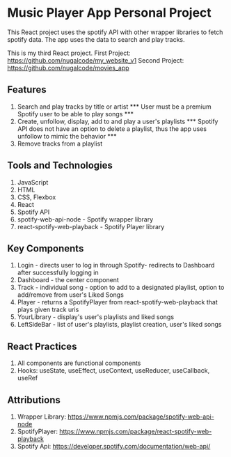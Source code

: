 # Music Player App Personal Project

This React project uses the spotify API with other wrapper libraries to fetch spotify data. The app uses the data to search and play tracks.

This is my third React project. 
First Project: https://github.com/nugalcode/my_website_v1
Second Project: https://github.com/nugalcode/movies_app

## Features
1) Search and play tracks by title or artist
	*** User must be a premium Spotify user to be able to play songs *** 
2) Create, unfollow, display, add to and play a user's playlists 
	*** Spotify API does not have an option to delete a playlist, thus the app uses unfollow to mimic the behavior ***
3) Remove tracks from a playlist

## Tools and Technologies
1) JavaScript
2) HTML
3) CSS, Flexbox
4) React
5) Spotify API
6) spotify-web-api-node - Spotify wrapper library
7) react-spotify-web-playback - Spotify Player library 

## Key Components
1) Login - directs user to log in through Spotify- redirects to Dashboard after successfully logging in
2) Dashboard - the center component
3) Track - individual song - option to add to a designated playlist, option to add/remove from user's Liked Songs
4) Player - returns a SpotifyPlayer from react-spotify-web-playback that plays given track uris
5) YourLibrary - display's user's playlists and liked songs
6) LeftSideBar - list of user's playlists, playlist creation, user's liked songs

## React Practices
1) All components are functional components
2) Hooks: useState, useEffect, useContext, useReducer, useCallback, useRef

## Attributions
1) Wrapper Library: https://www.npmjs.com/package/spotify-web-api-node 
2) SpotifyPlayer: https://www.npmjs.com/package/react-spotify-web-playback
3) Spotify Api: https://developer.spotify.com/documentation/web-api/

